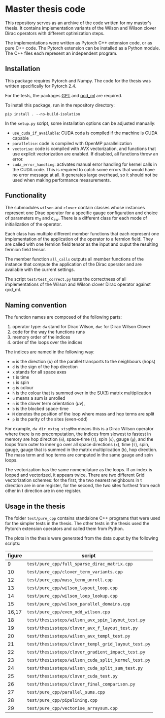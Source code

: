 # Master thesis code

This repository serves as an archive of the code written for my master's thesis.
It contains implementation variants of the Wilson and Wilson clover Dirac
operators with different optimization steps.

The implementations were written as Pytorch C++ extension code, or as pure C++ code.
The Pytorch extension can be installed as a Python module.
The C++ files each represent an independent program.

## Installation

This package requires Pytorch and Numpy.
The code for the thesis was written specifically for Pytorch 2.4.

For the tests, the packages [GPT](https://github.com/lehner/gpt)
and [qcd_ml](https://github.com/daknuett/qcd_ml) are required.

To install this package, run in the repository directory:
````
pip install . --no-build-isolation
````

In the ``setup.py`` script, some installation options can be adjusted manually:
- ``use_cuda_if_available``: CUDA coda is compiled if the machine is CUDA capable
- ``parallelise``: code is compiled with OpenMP parallelization
- ``vectorise``: code is compiled with AVX vectorization, and functions that use explicit
vectorization are enabled. If disabled, all functions throw an error.
- ``cuda_error_handling``: activates manual error handling for kernel calls in the CUDA code.
This is required to catch some errors that would have no error message at all.
It generates large overhead, so it should not be used when making performance measurements.


## Functionality

The submodules ``wilson`` and `clover` contain classes whose instances represent one
Dirac operator for a specific gauge configuration and choice of parameters $m_0$ and $c_{sw}$.
There is a different class for each mode of initialization of the operator.

Each class has multiple different member functions that each represent one implementation
of the application of the operator to a fermion field. They are called with one fermion field tensor
as the input and ouput the resulting fermion field tensor.

The member function `all_calls` outputs all member functions of the instance that compute the
application of the Dirac operator and are available with the current settings.

The script ``test/test_correct.py`` tests the correctness of all implementations
of the Wilson and Wilson clover Dirac operator against qcd_ml.

## Naming convention

The function names are composed of the following parts:

1. operator type: ``dw`` stand for Dirac Wilson, ``dwc`` for Dirac Wilson Clover
2. code for the way the functions runs
2. memory order of the indices
3. order of the loops over the indices

The indices are named in the following way:
- ``m`` is the direction ($\mu$) of the parallel transports to the neighbours (hops)
- ``d`` is the sign of the hop direction
- ``x`` stands for all space axes
- ``t`` is time
- ``s`` is spin
- ``g`` is colour
- ``h`` is the colour that is summed over in the SU(3) matrix multiplication
- ``u`` means a sum is unrolled
- ``n`` is the clover term orientation ($\mu\nu$),
- ``b`` is the blocked space-time
- ``M`` denotes the position of the loop where mass and hop terms
are split
- ``p`` is the parity of the sites (even-odd)

For example, ``dw_dir_mxtsg_xtsgMhm`` means this is a Dirac Wilson operator where there
is no precomputation, the indices from slowest to fastest in memory
are hop direction (``m``), space-time (``t``), spin (``s``), gauge (``g``),
and the loops from outer to inner go over all space directions (``x``), time (``t``),
spin, gauge, gauge that is summed in the matrix multiplication (``h``), hop direction.
The mass term and hop terms are computed in the same gauge and spin loops.

The vectorization has the same nomenclature as the loops. If an index is looped and
vectorized, it appears twice.
There are two different Grid vectorization schemes: for the first, the two nearest
neighbours in t direction are in one register, for the second, the two sites furthest
from each other in t direction are in one register.

## Usage in the thesis

The folder ``test/pure_cpp`` contains standalone C++ programs that were used for the
simpler tests in the thesis. The other tests in the thesis used the Pytorch
extension operators and called them from Python.

The plots in the thesis were generated from the data ouput by the following scripts:

|figure|script|
|---|---|
|9| `test/pure_cpp/full_sparse_dirac_matrix.cpp` |
| 10|  `test/pure_cpp/clover_term_variants.cpp` |
|12| `test/pure_cpp/mass_term_unroll.cpp` |
|13 |  `test/pure_cpp/wilson_layout_loop.cpp` |
|14|  `test/pure_cpp/wilson_loop_lookup.cpp` |
|15|  `test/pure_cpp/wilson_parallel_domains.cpp` |
|16,17| `test/pure_cpp/even_odd_wilson.cpp` |
|18| `test/thesissteps/wilson_avx_spin_layout_test.py` |
|19 | `test/thesissteps/clover_avx_f_layout_test.py` |
|20| `test/thesissteps/wilson_avx_templ_test.py` |
|21| `test/thesissteps/clover_templ_grid_layout_test.py` |
|22| `test/thesissteps/clover_gradient_impact_test.py` |
|23| `test/thesissteps/wilson_cuda_split_kernel_test.py` |
|24| `test/thesissteps/wilson_cuda_split_sum_test.py` |
|25| `test/thesissteps/clover_cuda_test.py` |
|26| `test/thesissteps/clover_final_comparison.py` |
|27| `test/pure_cpp/parallel_sums.cpp` |
|28|  `test/pure_cpp/pipelining.cpp` |
|29| `test/pure_cpp/vectorise_arraysum.cpp` |
